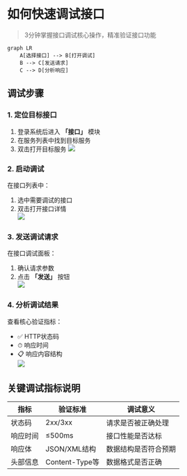 # 如何快速调试接口

> 3分钟掌握接口调试核心操作，精准验证接口功能

```mermaid  
graph LR  
    A[选择接口] --> B[打开调试]  
    B --> C[发送请求]  
    C --> D[分析响应]  
```

## 调试步骤

### 1. 定位目标接口
1. 登录系统后进入 **「接口」** 模块
2. 在服务列表中找到目标服务
3. 双击打开目标服务 
   ![](https://bj-c1-prod-files.xcan.cloud/storage/pubapi/v1/file/debug-apis-step1.png?fid=251751339858592090&fpt=SmGgD5sG3P5Fn4R1b9Ke0yVdwuAc1RwgeoW5DhHz)

### 2. 启动调试
在接口列表中：
1. 选中需要调试的接口
2. 双击打开接口详情  
   ![](https://bj-c1-prod-files.xcan.cloud/storage/pubapi/v1/file/debug-apis-step2.png?fid=251751339858592092&fpt=J13jfBHJfxdXmLrixDXtDM4TUTzvC8TS7tRHjCtp)

### 3. 发送调试请求
在接口调试面板：
1. 确认请求参数
2. 点击 **「发送」** 按钮  
   ![](https://bj-c1-prod-files.xcan.cloud/storage/pubapi/v1/file/QS06-03.png?fid=203622614944448706&fpt=YLBOgbT6Uq8tgKfsYksToMzLeQtOADeYlV6POTG2)

### 4. 分析调试结果
查看核心验证指标：
- ✅ HTTP状态码
- ⏱ 响应时间
- 📋 响应内容结构  
  ![](https://bj-c1-prod-files.xcan.cloud/storage/pubapi/v1/file/debug-apis-step4.png?fid=251751339858592094&fpt=VmFbNKAz7yO64esmeNkBWvo1PQMFI5mrnxBieXrx)

## 关键调试指标说明

| 指标 | 验证标准 | 调试意义 |  
|------|----------|----------|  
| 状态码 | 2xx/3xx | 请求是否被正确处理 |  
| 响应时间 | ≤500ms | 接口性能是否达标 |  
| 响应体 | JSON/XML结构 | 数据结构是否符合预期 |  
| 头部信息 | Content-Type等 | 数据格式是否正确 |  
